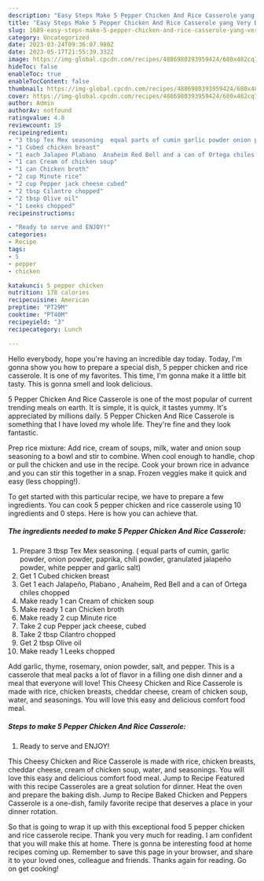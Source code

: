```yaml
---
description: "Easy Steps Make 5 Pepper Chicken And Rice Casserole yang Very Delicious"
title: "Easy Steps Make 5 Pepper Chicken And Rice Casserole yang Very Delicious"
slug: 1689-easy-steps-make-5-pepper-chicken-and-rice-casserole-yang-very-delicious
category: Uncategorized
date: 2023-03-24T09:36:07.980Z
date: 2023-05-17T21:55:39.332Z
image: https://img-global.cpcdn.com/recipes/4886980393959424/680x482cq70/5-pepper-chicken-and-rice-casserole-recipe-main-photo.jpg
hideToc: false
enableToc: true
enableTocContent: false
thumbnail: https://img-global.cpcdn.com/recipes/4886980393959424/680x482cq70/5-pepper-chicken-and-rice-casserole-recipe-main-photo.jpg
cover: https://img-global.cpcdn.com/recipes/4886980393959424/680x482cq70/5-pepper-chicken-and-rice-casserole-recipe-main-photo.jpg
author: Admin
authorAv: notfound
ratingvalue: 4.8
reviewcount: 19
recipeingredient:
- "3 tbsp Tex Mex seasoning  equal parts of cumin garlic powder onion powder paprika chili powder granulated jalapeo powder white pepper and garlic salt"
- "1 Cubed chicken breast"
- "1 each Jalapeo Plabano  Anaheim Red Bell and a can of Ortega chiles chopped"
- "1 can Cream of chicken soup"
- "1 can Chicken broth"
- "2 cup Minute rice"
- "2 cup Pepper jack cheese cubed"
- "2 tbsp Cilantro chopped"
- "2 tbsp Olive oil"
- "1 Leeks chopped"
recipeinstructions:

- "Ready to serve and ENJOY!"
categories:
- Recipe
tags:
- 5
- pepper
- chicken

katakunci: 5 pepper chicken 
nutrition: 178 calories
recipecuisine: American
preptime: "PT29M"
cooktime: "PT40M"
recipeyield: "3"
recipecategory: Lunch

---
```



Hello everybody, hope you're having an incredible day today. Today, I'm gonna show you how to prepare a special dish, 5 pepper chicken and rice casserole. It is one of my favorites. This time, I'm gonna make it a little bit tasty. This is gonna smell and look delicious.

5 Pepper Chicken And Rice Casserole is one of the most popular of current trending meals on earth. It is simple, it is quick, it tastes yummy. It's appreciated by millions daily. 5 Pepper Chicken And Rice Casserole is something that I have loved my whole life. They're fine and they look fantastic.

Prep rice mixture: Add rice, cream of soups, milk, water and onion soup seasoning to a bowl and stir to combine. When cool enough to handle, chop or pull the chicken and use in the recipe. Cook your brown rice in advance and you can stir this together in a snap. Frozen veggies make it quick and easy (less chopping!).


To get started with this particular recipe, we have to prepare a few ingredients. You can cook 5 pepper chicken and rice casserole using 10 ingredients and 0 steps. Here is how you can achieve that.

<!--inarticleads1-->

##### The ingredients needed to make 5 Pepper Chicken And Rice Casserole:

1. Prepare 3 tbsp Tex Mex seasoning. ( equal parts of cumin, garlic powder, onion powder, paprika, chili powder, granulated jalapeño powder, white pepper and garlic salt)
1. Get 1 Cubed chicken breast
1. Get 1 each Jalapeño, Plabano , Anaheim, Red Bell and a can of Ortega chiles chopped
1. Make ready 1 can Cream of chicken soup
1. Make ready 1 can Chicken broth
1. Make ready 2 cup Minute rice
1. Take 2 cup Pepper jack cheese, cubed
1. Take 2 tbsp Cilantro chopped
1. Get 2 tbsp Olive oil
1. Make ready 1 Leeks chopped


Add garlic, thyme, rosemary, onion powder, salt, and pepper. This is a casserole that meal packs a lot of flavor in a filling one dish dinner and a meal that everyone will love! This Cheesy Chicken and Rice Casserole is made with rice, chicken breasts, cheddar cheese, cream of chicken soup, water, and seasonings. You will love this easy and delicious comfort food meal. 

<!--inarticleads2-->

##### Steps to make 5 Pepper Chicken And Rice Casserole:


1. Ready to serve and ENJOY!

This Cheesy Chicken and Rice Casserole is made with rice, chicken breasts, cheddar cheese, cream of chicken soup, water, and seasonings. You will love this easy and delicious comfort food meal. Jump to Recipe Featured with this recipe Casseroles are a great solution for dinner. Heat the oven and prepare the baking dish. Jump to Recipe Baked Chicken and Peppers Casserole is a one-dish, family favorite recipe that deserves a place in your dinner rotation. 

So that is going to wrap it up with this exceptional food 5 pepper chicken and rice casserole recipe. Thank you very much for reading. I am confident that you will make this at home. There is gonna be interesting food at home recipes coming up. Remember to save this page in your browser, and share it to your loved ones, colleague and friends. Thanks again for reading. Go on get cooking!
